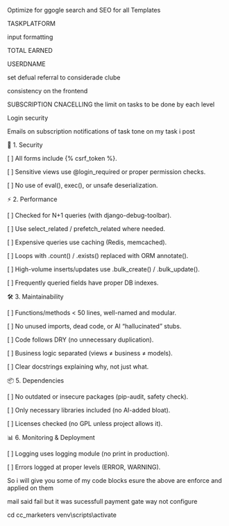 Optimize for ggogle search and SEO for all Templates



TASKPLATFORM

input formatting


TOTAL EARNED


USERDNAME


set defual referral to considerade clube



consistency on the frontend

SUBSCRIPTION CNACELLING
the limit on tasks to be done by each level



Login security


Emails
on subscription
notifications of task tone on my task i post


🔐 1. Security

[ ] All forms include {% csrf_token %}.

[ ] Sensitive views use @login_required or proper permission checks.

[ ] No use of eval(), exec(), or unsafe deserialization.

⚡ 2. Performance

[ ] Checked for N+1 queries (with django-debug-toolbar).

[ ] Use select_related / prefetch_related where needed.

[ ] Expensive queries use caching (Redis, memcached).

[ ] Loops with .count() / .exists() replaced with ORM annotate().

[ ] High-volume inserts/updates use .bulk_create() / .bulk_update().

[ ] Frequently queried fields have proper DB indexes.

🛠 3. Maintainability

[ ] Functions/methods < 50 lines, well-named and modular.

[ ] No unused imports, dead code, or AI “hallucinated” stubs.

[ ] Code follows DRY (no unnecessary duplication).

[ ] Business logic separated (views ≠ business ≠ models).

[ ] Clear docstrings explaining why, not just what.

📦 5. Dependencies

[ ] No outdated or insecure packages (pip-audit, safety check).

[ ] Only necessary libraries included (no AI-added bloat).

[ ] Licenses checked (no GPL unless project allows it).


📊 6. Monitoring & Deployment

[ ] Logging uses logging module (no print in production).

[ ] Errors logged at proper levels (ERROR, WARNING).



So i will give you some of my code blocks esure the above are enforce and applied on them 






mail said fail but it was sucessfull
payment gate way not configure


cd cc_marketers
venv\scripts\activate

